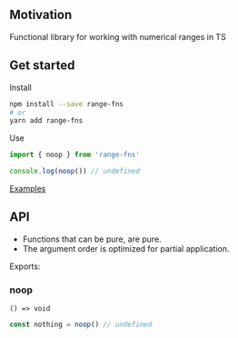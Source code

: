 
## Motivation

Functional library for working with numerical ranges in TS

## Get started

Install

```bash
npm install --save range-fns
# or
yarn add range-fns
```

Use

```typescript
import { noop } from 'range-fns'

console.log(noop()) // undefined
```

[Examples](https://github.com/skulptur/range-fns/tree/master/example)

## API

- Functions that can be pure, are pure.
- The argument order is optimized for partial application.

Exports:

### noop

`() => void`

```typescript
const nothing = noop() // undefined
```
